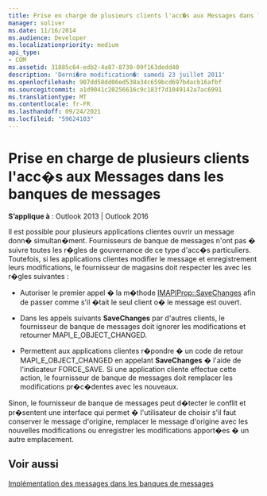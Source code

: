 ```yaml
---
title: Prise en charge de plusieurs clients l'acc�s aux Messages dans les banques de messages
manager: soliver
ms.date: 11/16/2014
ms.audience: Developer
ms.localizationpriority: medium
api_type:
- COM
ms.assetid: 31885c64-edb2-4a87-8730-09f163dedd40
description: 'Derni�re modification�: samedi 23 juillet 2011'
ms.openlocfilehash: 907dd58dd06ed538a34c659bcd697bdacb16afbf
ms.sourcegitcommit: a1d9041c20256616c9c183f7d1049142a7ac6991
ms.translationtype: MT
ms.contentlocale: fr-FR
ms.lasthandoff: 09/24/2021
ms.locfileid: "59624103"
---
```

# <a name="supporting-multiple-client-access-to-messages-in-message-stores"></a>Prise en charge de plusieurs clients l'acc�s aux Messages dans les banques de messages

  
  
**S’applique à** : Outlook 2013 | Outlook 2016 
  
Il est possible pour plusieurs applications clientes ouvrir un message donn� simultan�ment. Fournisseurs de banque de messages n'ont pas � suivre toutes les r�gles de gouvernance de ce type d'acc�s particuliers. Toutefois, si les applications clientes modifier le message et enregistrement leurs modifications, le fournisseur de magasins doit respecter les avec les r�gles suivantes :
  
- Autoriser le premier appel � la m�thode [IMAPIProp::SaveChanges](imapiprop-savechanges.md) afin de passer comme s'il �tait le seul client o� le message est ouvert. 
    
- Dans les appels suivants **SaveChanges** par d'autres clients, le fournisseur de banque de messages doit ignorer les modifications et retourner MAPI_E_OBJECT_CHANGED. 
    
- Permettent aux applications clientes r�pondre � un code de retour MAPI_E_OBJECT_CHANGED en appelant **SaveChanges** � l'aide de l'indicateur FORCE_SAVE. Si une application cliente effectue cette action, le fournisseur de banque de messages doit remplacer les modifications pr�c�dentes avec les nouveaux. 
    
Sinon, le fournisseur de banque de messages peut d�tecter le conflit et pr�sentent une interface qui permet � l'utilisateur de choisir s'il faut conserver le message d'origine, remplacer le message d'origine avec les nouvelles modifications ou enregistrer les modifications apport�es � un autre emplacement.
  
## <a name="see-also"></a>Voir aussi



[Implémentation des messages dans les banques de messages](implementing-messages-in-message-stores.md)

